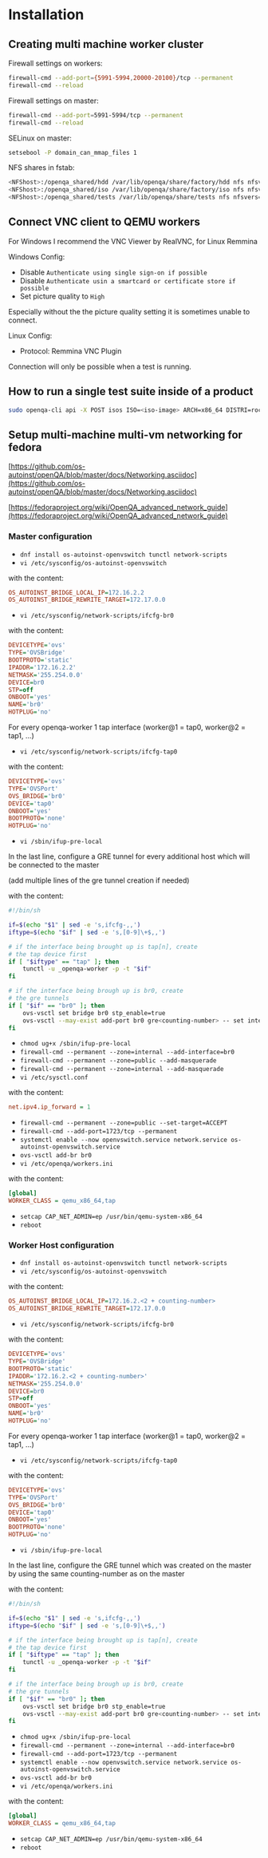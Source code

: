 # Installation

## Creating multi machine worker cluster

Firewall settings on workers:

```bash
firewall-cmd --add-port={5991-5994,20000-20100}/tcp --permanent
firewall-cmd --reload
```

Firewall settings on master:

```bash
firewall-cmd --add-port=5991-5994/tcp --permanent
firewall-cmd --reload
```

SELinux on master:

```bash
setsebool -P domain_can_mmap_files 1
```

NFS shares in fstab:

```bash
<NFShost>:/openqa_shared/hdd /var/lib/openqa/share/factory/hdd nfs nfsvers=3 0 0
<NFShost>:/openqa_shared/iso /var/lib/openqa/share/factory/iso nfs nfsvers=3 0 0
<NFShost>:/openqa_shared/tests /var/lib/openqa/share/tests nfs nfsvers=3 0 0
```

## Connect VNC client to QEMU workers

For Windows I recommend the VNC Viewer by RealVNC, for Linux Remmina

Windows Config:

- Disable `Authenticate using single sign-on if possible`
- Disable `Authenticate usin a smartcard or certificate store if possible`
- Set picture quality to `High`

Especially without the the picture quality setting it is sometimes unable to connect.

Linux Config:

- Protocol: Remmina VNC Plugin

Connection will only be possible when a test is running.

## How to run a single test suite inside of a product

```bash
sudo openqa-cli api -X POST isos ISO=<iso-image> ARCH=x86_64 DISTRI=rocky FLAVOR=<product> VERSION=<version> BUILD=-<product>-$(date +%Y%m%d.%H%M%S).0 TEST=<test suite>
```

## Setup multi-machine multi-vm networking for fedora

[https://github.com/os-autoinst/openQA/blob/master/docs/Networking.asciidoc](https://github.com/os-autoinst/openQA/blob/master/docs/Networking.asciidoc)

[https://fedoraproject.org/wiki/OpenQA_advanced_network_guide](https://fedoraproject.org/wiki/OpenQA_advanced_network_guide)

### Master configuration

- `dnf install os-autoinst-openvswitch tunctl network-scripts`
- `vi /etc/sysconfig/os-autoinst-openvswitch`

with the content:

```ini
OS_AUTOINST_BRIDGE_LOCAL_IP=172.16.2.2
OS_AUTOINST_BRIDGE_REWRITE_TARGET=172.17.0.0
```

- `vi /etc/sysconfig/network-scripts/ifcfg-br0`

with the content:

```ini
DEVICETYPE='ovs'
TYPE='OVSBridge'
BOOTPROTO='static'
IPADDR='172.16.2.2'
NETMASK='255.254.0.0'
DEVICE=br0
STP=off
ONBOOT='yes'
NAME='br0'
HOTPLUG='no'
```

For every openqa-worker 1 tap interface (worker@1 = tap0, worker@2 = tap1, ...)

- `vi /etc/sysconfig/network-scripts/ifcfg-tap0`

with the content:

```ini
DEVICETYPE='ovs'
TYPE='OVSPort'
OVS_BRIDGE='br0'
DEVICE='tap0'
ONBOOT='yes'
BOOTPROTO='none'
HOTPLUG='no'
```

- `vi /sbin/ifup-pre-local`

In the last line, configure a GRE tunnel for every additional host which will be connected to the master

(add multiple lines of the gre tunnel creation if needed)

with the content:

```sh
#!/bin/sh

if=$(echo "$1" | sed -e 's,ifcfg-,,')
iftype=$(echo "$if" | sed -e 's,[0-9]\+$,,')

# if the interface being brought up is tap[n], create
# the tap device first
if [ "$iftype" == "tap" ]; then
    tunctl -u _openqa-worker -p -t "$if"
fi

# if the interface being brough up is br0, create
# the gre tunnels
if [ "$if" == "br0" ]; then
    ovs-vsctl set bridge br0 stp_enable=true
    ovs-vsctl --may-exist add-port br0 gre<counting-number> -- set interface gre<counting-number> type=gre options:remote_ip=<ip-of-external-worker-host>
fi
```

- `chmod ug+x /sbin/ifup-pre-local`
- `firewall-cmd --permanent --zone=internal --add-interface=br0`
- `firewall-cmd --permanent --zone=public --add-masquerade`
- `firewall-cmd --permanent --zone=internal --add-masquerade`
- `vi /etc/sysctl.conf`

with the content:

```ini
net.ipv4.ip_forward = 1
```

- `firewall-cmd --permanent --zone=public --set-target=ACCEPT`
- `firewall-cmd --add-port=1723/tcp --permanent`
- `systemctl enable --now openvswitch.service network.service os-autoinst-openvswitch.service`
- `ovs-vsctl add-br br0`
- `vi /etc/openqa/workers.ini`

with the content:

```ini
[global]
WORKER_CLASS = qemu_x86_64,tap
```

- `setcap CAP_NET_ADMIN=ep /usr/bin/qemu-system-x86_64`
- `reboot`

### Worker Host configuration

- `dnf install os-autoinst-openvswitch tunctl network-scripts`
- `vi /etc/sysconfig/os-autoinst-openvswitch`

with the content:

```ini
OS_AUTOINST_BRIDGE_LOCAL_IP=172.16.2.<2 + counting-number>
OS_AUTOINST_BRIDGE_REWRITE_TARGET=172.17.0.0
```

- `vi /etc/sysconfig/network-scripts/ifcfg-br0`

with the content:

```ini
DEVICETYPE='ovs'
TYPE='OVSBridge'
BOOTPROTO='static'
IPADDR='172.16.2.<2 + counting-number>'
NETMASK='255.254.0.0'
DEVICE=br0
STP=off
ONBOOT='yes'
NAME='br0'
HOTPLUG='no'
```

For every openqa-worker 1 tap interface (worker@1 = tap0, worker@2 = tap1, ...)

- `vi /etc/sysconfig/network-scripts/ifcfg-tap0`

with the content:

```ini
DEVICETYPE='ovs'
TYPE='OVSPort'
OVS_BRIDGE='br0'
DEVICE='tap0'
ONBOOT='yes'
BOOTPROTO='none'
HOTPLUG='no'
```

- `vi /sbin/ifup-pre-local`

In the last line, configure the GRE tunnel which was created on the master by using the same counting-number as on the master

with the content:

```sh
#!/bin/sh

if=$(echo "$1" | sed -e 's,ifcfg-,,')
iftype=$(echo "$if" | sed -e 's,[0-9]\+$,,')

# if the interface being brought up is tap[n], create
# the tap device first
if [ "$iftype" == "tap" ]; then
    tunctl -u _openqa-worker -p -t "$if"
fi

# if the interface being brough up is br0, create
# the gre tunnels
if [ "$if" == "br0" ]; then
    ovs-vsctl set bridge br0 stp_enable=true
    ovs-vsctl --may-exist add-port br0 gre<counting-number> -- set interface gre<counting-number> type=gre options:remote_ip=<ip-of-external-worker-host>
fi
```

- `chmod ug+x /sbin/ifup-pre-local`
- `firewall-cmd --permanent --zone=internal --add-interface=br0`
- `firewall-cmd --add-port=1723/tcp --permanent`
- `systemctl enable --now openvswitch.service network.service os-autoinst-openvswitch.service`
- `ovs-vsctl add-br br0`
- `vi /etc/openqa/workers.ini`

with the content:

```ini
[global]
WORKER_CLASS = qemu_x86_64,tap
```

- `setcap CAP_NET_ADMIN=ep /usr/bin/qemu-system-x86_64`
- `reboot`
